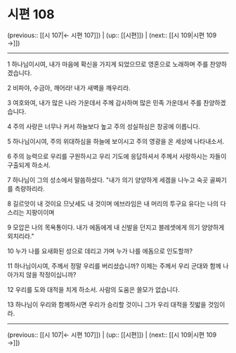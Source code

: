# 시편 108

(previous:: [[시 107|← 시편 107]]) | (up:: [[시편]]) | (next:: [[시 109|시편 109 →]])

***




1 
하나님이시여, 내가 마음에 확신을 가지게 되었으므로 영혼으로 노래하며 주를 찬양하겠습니다. 



2 
비파야, 수금아, 깨어라! 내가 새벽을 깨우리라. 



3 
여호와여, 내가 많은 나라 가운데서 주께 감사하며 많은 민족 가운데서 주를 찬양하겠습니다. 



4 
주의 사랑은 너무나 커서 하늘보다 높고 주의 성실하심은 창공에 이릅니다. 



5 
하나님이시여, 주의 위대하심을 하늘에 보이시고 주의 영광을 온 세상에 나타내소서. 



6 
주의 능력으로 우리를 구원하시고 우리 기도에 응답하셔서 주께서 사랑하시는 자들이 구출되게 하소서. 



7 
하나님이 그의 성소에서 말씀하셨다. "내가 의기 양양하게 세겜을 나누고 숙곳 골짜기를 측량하리라. 



8 
길르앗이 내 것이요 므낫세도 내 것이며 에브라임은 내 머리의 투구요 유다는 나의 다스리는 지팡이이며 



9 
모압은 나의 목욕통이다. 내가 에돔에게 내 신발을 던지고 블레셋에게 의기 양양하게 외치리라." 



10 
누가 나를 요새화된 성으로 데리고 가며 누가 나를 에돔으로 인도할까? 



11 
하나님이시여, 주께서 정말 우리를 버리셨습니까? 이제는 주께서 우리 군대와 함께 나아가지 않을 작정이십니까? 



12 
우리를 도와 대적을 치게 하소서. 사람의 도움은 쓸모가 없습니다. 



13 
하나님이 우리와 함께하시면 우리가 승리할 것이니 그가 우리 대적을 짓밟을 것임이라.

***

(previous:: [[시 107|← 시편 107]]) | (up:: [[시편]]) | (next:: [[시 109|시편 109 →]])

